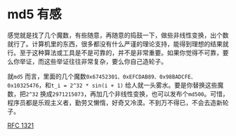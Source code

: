# md5 有感

感觉就是找了几个魔数，有些随意，再随意的捣鼓一下，做些非线性变换，出个数就行了。计算机里的东西，很多都没有什么严谨的理论支持，能得到理想的结果就行。至于这种算法或工具是不是可靠的，并不是非常重要。如果你觉得不可靠，要么你举证，而这些举证往往非常复杂，要么你自己造轮子。

就`md5` 而言，里面的几个魔数`0x67452301、0xEFCDAB89、0x98BADCFE、0x10325476`，和`t_i = 2^32 * sin(i + 1)` 给人就一头雾水。要是你替换这些魔数，把`2^32` 换成`2971215073`，再加几个非线性变换，也可以发布个`md500`。可惜，程序员都是乐观主义者，勤劳又懒惰，好奇又冷漠。不到万不得已，不会去造新轮子。

[RFC 1321](https://datatracker.ietf.org/doc/html/rfc1321.html)
